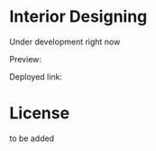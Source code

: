 # Interior Designing

Under development right now

Preview:

Deployed link:

# License 
to be added
